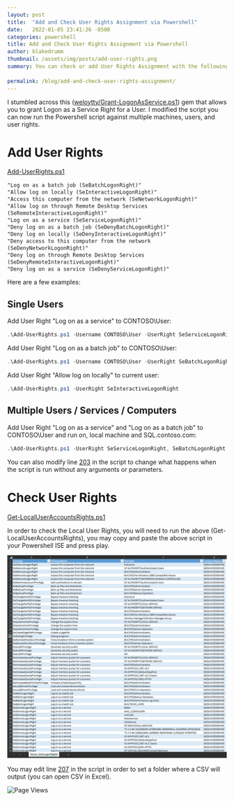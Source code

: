 ```yaml
---
layout: post
title:  "Add and Check User Rights Assignment via Powershell"
date:   2022-01-05 23:41:26 -0500
categories: powershell
title: Add and Check User Rights Assignment via Powershell
author: blakedrumm
thumbnail: /assets/img/posts/add-user-rights.png
summary: You can check or add User Rights Assignment with the following scripts.

permalink: /blog/add-and-check-user-rights-assignment/
---
```


 I stumbled across this ([weloytty/Grant-LogonAsService.ps1](https://github.com/weloytty/QuirkyPSFunctions/blob/ab4b02f9cc05505eee97d2f744f4c9c798143af1/Source/Users/Grant-LogOnAsService.ps1)) gem that allows you to grant Logon as a Service Right for a User. I modified the script you can now run the Powershell script against multiple machines, users, and user rights.
 
# Add User Rights
[Add-UserRights.ps1](https://github.com/blakedrumm/SCOM-Scripts-and-SQL/blob/master/Powershell/Add-UserRights.ps1)

```
"Log on as a batch job (SeBatchLogonRight)"
"Allow log on locally (SeInteractiveLogonRight)"
"Access this computer from the network (SeNetworkLogonRight)"
"Allow log on through Remote Desktop Services (SeRemoteInteractiveLogonRight)"
"Log on as a service (SeServiceLogonRight)"
"Deny log on as a batch job (SeDenyBatchLogonRight)"
"Deny log on locally (SeDenyInteractiveLogonRight)"
"Deny access to this computer from the network (SeDenyNetworkLogonRight)"
"Deny log on through Remote Desktop Services (SeDenyRemoteInteractiveLogonRight)"
"Deny log on as a service (SeDenyServiceLogonRight)"
```

Here are a few examples:
## Single Users
Add User Right "Log on as a service" to CONTOSO\User:
```powershell
.\Add-UserRights.ps1 -Username CONTOSO\User -UserRight SeServiceLogonRight
```

Add User Right "Log on as a batch job" to CONTOSO\User:
```powershell
.\Add-UserRights.ps1 -Username CONTOSO\User -UserRight SeBatchLogonRight
```

Add User Right "Allow log on locally" to current user:
```powershell
.\Add-UserRights.ps1 -UserRight SeInteractiveLogonRight
```

## Multiple Users / Services / Computers
Add User Right "Log on as a service" and "Log on as a batch job" to CONTOSO\User and run on, local machine and SQL.contoso.com:
```powershell
.\Add-UserRights.ps1 -UserRight SeServiceLogonRight, SeBatchLogonRight -ComputerName $env:COMPUTERNAME, SQL.contoso.com -UserName CONTOSO\User1, CONTOSO\User2
```
	
You can also modify line [203](https://github.com/blakedrumm/SCOM-Scripts-and-SQL/blob/a7858c6c3919cc8eb9b4bd12a6ec17a7b5c79697/Powershell/Add-UserRights.ps1#L203) in the script to change what happens when the script is run without any arguments or parameters.

# Check User Rights
[Get-LocalUserAccountsRights.ps1](https://github.com/blakedrumm/SCOM-Scripts-and-SQL/blob/master/Powershell/Get-LocalUserAccountsRights.ps1)

In order to check the Local User Rights, you will need to run the above (Get-LocalUserAccountsRights), you may copy and paste the above script in your Powershell ISE and press play.

![LocalUserAccountsRights](/assets/img/posts/server-userlogonrights.png)

You may edit line [207](https://github.com/blakedrumm/SCOM-Scripts-and-SQL/blob/55f03da164976c2138b27b16df9dba2c94e54667/Powershell/Get-LocalUserAccountsRights.ps1#L207) in the script in order to set a folder where a CSV will output (you can open CSV in Excel).

![Page Views](https://counter.blakedrumm.com/count/tag.svg?url=blakedrumm.com/blog/add-and-check-user-rights/)

<!--
Having trouble with Pages? Check out our [documentation](https://docs.github.com/categories/github-pages-basics/) or [contact support](https://support.github.com/contact) and we’ll help you sort it out.
-->
